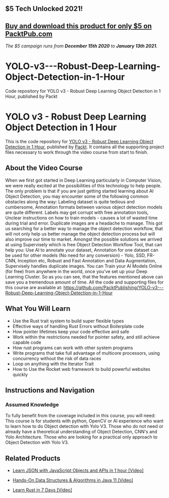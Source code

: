 ## $5 Tech Unlocked 2021!
[Buy and download this product for only $5 on PacktPub.com](https://www.packtpub.com/)
-----
*The $5 campaign         runs from __December 15th 2020__ to __January 13th 2021.__*

# YOLO-v3---Robust-Deep-Learning-Object-Detection-in-1-Hour
Code repository for YOLO v3 - Robust Deep Learning Object Detection in 1 Hour, published by Packt
# YOLO v3 - Robust Deep Learning Object Detection in 1 Hour
This is the code repository for [YOLO v3 - Robust Deep Learning Object Detection in 1 Hour](), published by [Packt](https://www.packtpub.com/?utm_source=github). It contains all the supporting project files necessary to work through the video course from start to finish.
## About the Video Course
When we first got started in Deep Learning particularly in Computer Vision, we were really excited at the possibilities of this technology to help people. The only problem is that if you are just getting started learning about AI Object Detection, you may encounter some of the following common obstacles along the way:
Labeling dataset is quite tedious and cumbersome,
Annotation formats between various object detection models are quite different.
Labels may get corrupt with free annotation tools,
Unclear instructions on how to train models - causes a lot of wasted time during trial and error.
Duplicate images are a headache to manage.
This got us searching for a better way to manage the object detection workflow, that will not only help us better manage the object detection process but will also improve our time to market.
Amongst the possible solutions we arrived at using Supervisely which is free Object Detection Workflow Tool, that can help you:
Use AI to annotate your dataset,
Annotation for one dataset can be used for other models (No need for any conversion) - Yolo, SSD, FR-CNN, Inception etc,
Robust and Fast Annotation and Data Augmentation,
Supervisely handles duplicate images.
You can Train your AI Models Online (for free) from anywhere in the world, once you've set up your Deep Learning Cluster.
So as you can see, that the features mentioned above can save you a tremendous amount of time. 
All the code and supporting files for this course are available at: https://github.com/PacktPublishing/YOLO-v3---Robust-Deep-Learning-Object-Detection-in-1-Hour

<H2>What You Will Learn</H2>
<DIV class=book-info-will-learn-text>
<UL>
<LI>Use the Rust trait system to build super flexible types 
<LI>Effective ways of handling Rust Errors without Boilerplate code 
<LI>How pointer lifetimes keep your code effective and safe 
<LI>Work within the restrictions needed for pointer safety, and still achieve capable code 
<LI>How rust programs can work with other system programs 
<LI>Write programs that take full advantage of multicore processors, using concurrency without the risk of data races 
<LI>Loop on anything with the Iterator Trait 
<LI>How to Use the Rocket web framework to build powerful websites quickly </LI></UL></DIV>

## Instructions and Navigation
### Assumed Knowledge
To fully benefit from the coverage included in this course, you will need:<br/>
This course is for students with python, OpenCV or AI experience who want to learn how to do Object detection with Yolo V3. Those who do not need or already have a theoretical understanding of Object Detection, CNN's and Yolo Architecture. Those who are looking for a practical only approach to Object Detection with Yolo V3.

    

## Related Products
* [Learn JSON with JavaScript Objects and APIs in 1 hour [Video]](https://www.packtpub.com/application-development/learn-rust-7-days-video?utm_source=github&utm_medium=repository&utm_campaign=9781789805499)

* [Hands-On Data Structures & Algorithms in Java 11 [Video]](https://www.packtpub.com/application-development/learn-rust-7-days-video?utm_source=github&utm_medium=repository&utm_campaign=9781789805499)

* [Learn Rust in 7 Days [Video]](https://www.packtpub.com/application-development/learn-rust-7-days-video?utm_source=github&utm_medium=repository&utm_campaign=9781789805499)

